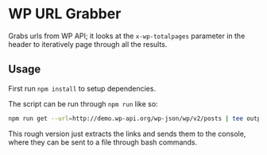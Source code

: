 # WP URL Grabber

Grabs urls from WP API; it looks at the `x-wp-totalpages` parameter in the header to iteratively page through all the results.

## Usage

First run `npm install` to setup dependencies.

The script can be run through `npm run` like so:

```bash
npm run get --url=http://demo.wp-api.org/wp-json/wp/v2/posts | tee output/urls.txt
```

This rough version just extracts the links and sends them to the console, where they can be sent to a file through bash commands.